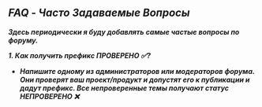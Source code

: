## ***FAQ - Часто Задаваемые Вопросы***

***Здесь периодически я буду добавлять самые частые вопросы по форуму.***

***1. Как получить префикс ПРОВЕРЕНО ✅?***

- ***Напишите одному из администраторов или модераторов форума. Они проверят ваш проект/продукт и допустят его к публикации и дадут префикс. Все непроверенные темы получают статус НЕПРОВЕРЕНО ❌***
